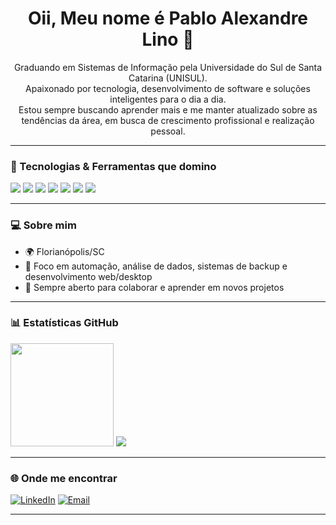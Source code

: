 <h1 align="center">Oii, Meu nome é Pablo Alexandre Lino 👋</h1>
<p align="center">
  Graduando em Sistemas de Informação pela Universidade do Sul de Santa Catarina (UNISUL).<br>
  Apaixonado por tecnologia, desenvolvimento de software e soluções inteligentes para o dia a dia.<br>
  Estou sempre buscando aprender mais e me manter atualizado sobre as tendências da área, em busca de crescimento profissional e realização pessoal.
</p>

---

### 🚀 Tecnologias & Ferramentas que domino

<p align="left">
  <img src="https://img.shields.io/badge/Python-3776AB?style=for-the-badge&logo=python&logoColor=white" />
  <img src="https://img.shields.io/badge/Django-092E20?style=for-the-badge&logo=django&logoColor=white" />
  <img src="https://img.shields.io/badge/SQL-316192?style=for-the-badge&logo=sqlite&logoColor=white" />
  <img src="https://img.shields.io/badge/Java-ED8B00?style=for-the-badge&logo=java&logoColor=white" />
  <img src="https://img.shields.io/badge/Delphi-EF2D2D?style=for-the-badge&logoColor=white" />
  <img src="https://img.shields.io/badge/Git-F05032?style=for-the-badge&logo=git&logoColor=white" />
  <img src="https://img.shields.io/badge/Backup-000000?style=for-the-badge&logo=server&logoColor=white" />
</p>

---

### 💻 Sobre mim

- 🌍 Florianópolis/SC
- 🎯 Foco em automação, análise de dados, sistemas de backup e desenvolvimento web/desktop
- 🤝 Sempre aberto para colaborar e aprender em novos projetos

---

### 📊 Estatísticas GitHub

<p align="left">
  <img src="https://github-readme-stats.vercel.app/api?username=PabloLino&show_icons=true&theme=tokyonight" height="165"/>
  <img src="https://github-readme-stats.vercel.app/api/top-langs/?username=PabloLino&layout=compact&theme=tokyonight"/>
</p>

---

### 🌐 Onde me encontrar

[![LinkedIn](https://img.shields.io/badge/-LinkedIn-0A66C2?style=for-the-badge&logo=linkedin&logoColor=white)](https://www.linkedin.com/in/seu-linkedin-aqui)
[![Email](https://img.shields.io/badge/-Email-EA4335?style=for-the-badge&logo=gmail&logoColor=white)](mailto:seuemail@exemplo.com)

---

<div align="center">
  <img src="https://komarev.com/ghpvc/?username=PabloLino&style=flat-square&color=blue" alt=""/>
</div>
